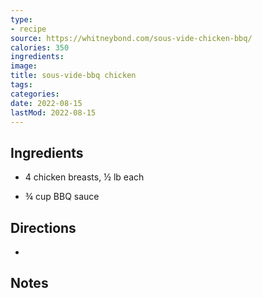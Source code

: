 ```yaml
---
type:
- recipe
source: https://whitneybond.com/sous-vide-chicken-bbq/
calories: 350
ingredients: 
image: 
title: sous-vide-bbq chicken
tags:
categories:
date: 2022-08-15
lastMod: 2022-08-15
---
```

## Ingredients
  + 4 chicken breasts, ½ lb each

  + ¾ cup BBQ sauce

## Directions

  + 

## Notes
